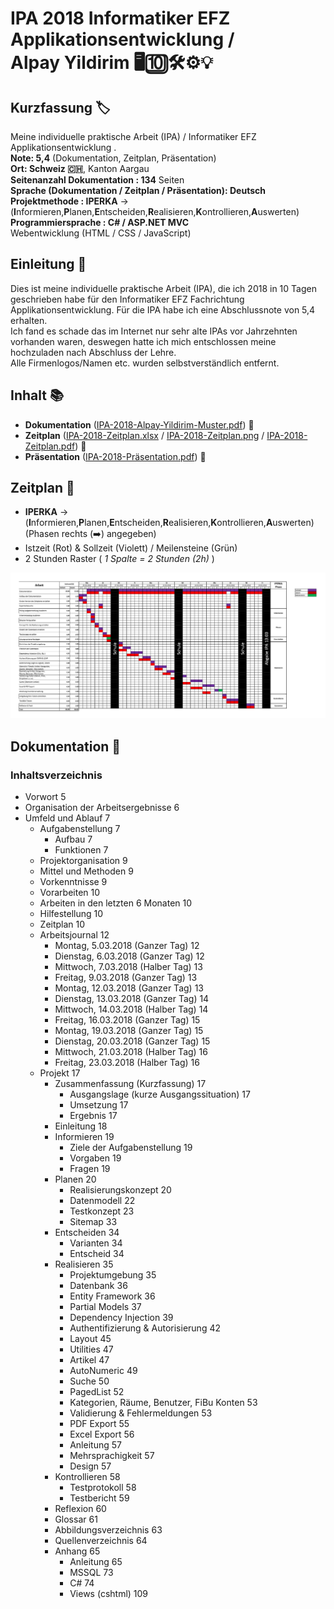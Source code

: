 # IPA 2018 Informatiker EFZ Applikationsentwicklung / <br />Alpay Yildirim 🖥🔟🛠⚙️💡

## Kurzfassung 🏷
Meine individuelle praktische Arbeit (IPA) / Informatiker EFZ Applikationsentwicklung . <br />
**Note: 5,4** (Dokumentation, Zeitplan, Präsentation) <br />
**Ort: Schweiz 🇨🇭**, Kanton Aargau <br />
**Seitenanzahl Dokumentation : 134** Seiten <br />
**Sprache (Dokumentation / Zeitplan / Präsentation): Deutsch** <br />
**Projektmethode : IPERKA** -> (**I**nformieren,**P**lanen,**E**ntscheiden,**R**ealisieren,**K**ontrollieren,**A**uswerten) <br />
**Programmiersprache : C# / ASP.NET MVC** <br />
Webentwicklung (HTML / CSS / JavaScript) <br />

## Einleitung 📕

Dies ist meine individuelle praktische Arbeit (IPA), die ich 2018 in 10 Tagen geschrieben habe für den Informatiker EFZ Fachrichtung Applikationsentwicklung. Für die IPA habe ich eine Abschlussnote von 5,4 erhalten.<br /> Ich fand es schade das im Internet nur sehr alte IPAs vor Jahrzehnten vorhanden waren, deswegen hatte ich mich entschlossen meine hochzuladen nach Abschluss der Lehre.<br /> Alle Firmenlogos/Namen etc. wurden selbstverständlich entfernt.

## Inhalt 📚

- **Dokumentation** ([IPA-2018-Alpay-Yildirim-Muster.pdf](IPA-2018-Alpay-Yildirim-Muster.pdf)) 📘
- **Zeitplan** ([IPA-2018-Zeitplan.xlsx](IPA-2018-Zeitplan.xlsx) / [IPA-2018-Zeitplan.png](IPA-2018-Zeitplan.png) / [IPA-2018-Zeitplan.pdf](IPA-2018-Zeitplan.pdf)) 📗
- **Präsentation** ([IPA-2018-Präsentation.pdf](IPA-2018-Präsentation.pdf)) 📙

## Zeitplan 📗

- **IPERKA** -> (**I**nformieren,**P**lanen,**E**ntscheiden,**R**ealisieren,**K**ontrollieren,**A**uswerten) (Phasen rechts (➡️) angegeben)
- Istzeit (Rot) & Sollzeit (Violett) / Meilensteine (Grün)
- 2 Stunden Raster ( *1 Spalte = 2 Stunden (2h)* )

![IPA Zeitplan IPERKA / Date : 2018 / Autor : Alpay Yildirim (Informieren,Planen,Entscheiden,Realisieren,Kontrollieren,Auswerten)](IPA-2018-Zeitplan.png)

## Dokumentation 📘

### Inhaltsverzeichnis
- Vorwort 5
- Organisation der Arbeitsergebnisse 6
- Umfeld und Ablauf 7
  - Aufgabenstellung 7
    - Aufbau 7
    - Funktionen 7
  - Projektorganisation 9
  - Mittel und Methoden 9
  - Vorkenntnisse  9
  - Vorarbeiten  10
  - Arbeiten in den letzten 6 Monaten  10
  - Hilfestellung  10
  - Zeitplan  10
  - Arbeitsjournal  12
    - Montag, 5.03.2018 (Ganzer Tag) 12
    - Dienstag, 6.03.2018 (Ganzer Tag)  12
    - Mittwoch, 7.03.2018 (Halber Tag)  13
    - Freitag, 9.03.2018 (Ganzer Tag)  13
    - Montag, 12.03.2018 (Ganzer Tag) 13
    - Dienstag, 13.03.2018 (Ganzer Tag)  14
    - Mittwoch, 14.03.2018 (Halber Tag)  14
    - Freitag, 16.03.2018 (Ganzer Tag)  15
    - Montag, 19.03.2018 (Ganzer Tag) 15
    - Dienstag, 20.03.2018 (Ganzer Tag)  15
    - Mittwoch, 21.03.2018 (Halber Tag)  16
    - Freitag, 23.03.2018 (Halber Tag)  16
  - Projekt  17
    - Zusammenfassung (Kurzfassung)  17
      - Ausgangslage (kurze Ausgangssituation)  17
      - Umsetzung  17
      - Ergebnis  17
    - Einleitung  18
    - Informieren  19
      - Ziele der Aufgabenstellung  19
      - Vorgaben  19
      - Fragen  19
    - Planen  20
      - Realisierungskonzept  20
      - Datenmodell  22
      - Testkonzept  23
      - Sitemap  33
    - Entscheiden  34
      - Varianten  34
      - Entscheid  34
    - Realisieren  35
      - Projektumgebung  35
      - Datenbank  36
      - Entity Framework  36
      - Partial Models  37
      - Dependency Injection  39
      - Authentifizierung & Autorisierung  42
      - Layout  45
      - Utilities  47
      - Artikel  47
      - AutoNumeric  49
      - Suche  50
      - PagedList  52
      - Kategorien, Räume, Benutzer, FiBu Konten  53
      - Validierung & Fehlermeldungen  53
      - PDF Export  55
      - Excel Export  56
      - Anleitung  57
      - Mehrsprachigkeit  57
      - Design  57
     - Kontrollieren  58
       - Testprotokoll  58
       - Testbericht 59
     - Reflexion  60
     - Glossar  61
     - Abbildungsverzeichnis  63
     - Quellenverzeichnis  64
     - Anhang 65
       - Anleitung  65
       - MSSQL  73
       - C#  74
       - Views (cshtml)  109

